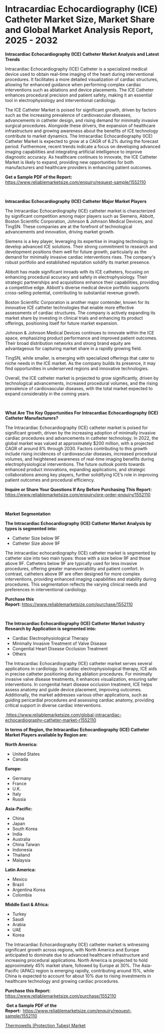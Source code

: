 <p><h1>Intracardiac Echocardiography (ICE) Catheter Market Size, Market Share and Global Market Analysis Report, 2025 - 2032</h1></p><p><strong>Intracardiac Echocardiography (ICE) Catheter Market Analysis and Latest Trends</strong></p>
<p><p>Intracardiac Echocardiography (ICE) Catheter is a specialized medical device used to obtain real-time imaging of the heart during interventional procedures. It facilitates a more detailed visualization of cardiac structures, allowing for enhanced guidance when performing complex cardiac interventions such as ablations and device placements. The ICE Catheter enhances procedural precision and patient safety, making it an essential tool in electrophysiology and interventional cardiology.</p><p>The ICE Catheter Market is poised for significant growth, driven by factors such as the increasing prevalence of cardiovascular diseases, advancements in catheter design, and rising demand for minimally invasive surgical procedures. Alongside these drivers, the expansion of healthcare infrastructure and growing awareness about the benefits of ICE technology contribute to market dynamics. The Intracardiac Echocardiography (ICE) Catheter Market is expected to grow at a CAGR of 6.2% during the forecast period. Furthermore, recent trends indicate a focus on developing advanced imaging capabilities and integrating artificial intelligence to improve diagnostic accuracy. As healthcare continues to innovate, the ICE Catheter Market is likely to expand, providing new opportunities for both manufacturers and healthcare providers in enhancing patient outcomes.</p></p>
<p><strong>Get a Sample PDF of the Report:&nbsp;</strong> <a href="https://www.reliablemarketsize.com/enquiry/request-sample/1552110?utm_campaign=2808&utm_medium=2&utm_source=Github&utm_content=ia&utm_term=23032025&utm_id=intracardiac-echocardiography-ice-catheter">https://www.reliablemarketsize.com/enquiry/request-sample/1552110</a></p>
<p>&nbsp;</p>
<p><strong>Intracardiac Echocardiography (ICE) Catheter Major Market Players</strong></p>
<p><p>The Intracardiac Echocardiography (ICE) catheter market is characterized by significant competition among major players such as Siemens, Abbott, Boston Scientific Corporation, Johnson & Johnson Medical Devices, and TingSN. These companies are at the forefront of technological advancements and innovation, driving market growth.</p><p>Siemens is a key player, leveraging its expertise in imaging technology to develop advanced ICE solutions. Their strong commitment to research and development positions them well for future growth, particularly as the demand for minimally invasive cardiac interventions rises. The company's robust portfolio and established reputation solidify its market presence.</p><p>Abbott has made significant inroads with its ICE catheters, focusing on enhancing procedural accuracy and safety in electrophysiology. Their strategic partnerships and acquisitions enhance their capabilities, providing a competitive edge. Abbott's diverse medical device portfolio supports cross-selling potential, contributing to substantial revenue growth.</p><p>Boston Scientific Corporation is another major contender, known for its innovative ICE catheter technologies that enable more effective assessments of cardiac structures. The company is actively expanding its market share by investing in clinical trials and enhancing its product offerings, positioning itself for future market expansion.</p><p>Johnson & Johnson Medical Devices continues to innovate within the ICE space, emphasizing product performance and improved patient outcomes. Their broad distribution networks and strong brand equity are advantageous for capturing market share in a rapidly growing field.</p><p>TingSN, while smaller, is emerging with specialized offerings that cater to niche needs in the ICE market. As the company builds its presence, it may find opportunities in underserved regions and innovative technologies.</p><p>Overall, the ICE catheter market is projected to grow significantly, driven by technological advancements, increased procedural volumes, and the rising prevalence of cardiovascular diseases, with the total market expected to expand considerably in the coming years.</p></p>
<p>&nbsp;</p>
<p><strong>What Are The Key Opportunities For Intracardiac Echocardiography (ICE) Catheter Manufacturers?</strong></p>
<p><p>The Intracardiac Echocardiography (ICE) catheter market is poised for significant growth, driven by the increasing adoption of minimally invasive cardiac procedures and advancements in catheter technology. In 2022, the global market was valued at approximately $200 million, with a projected CAGR of around 8% through 2030. Factors contributing to this growth include rising incidences of cardiovascular diseases, increased procedural volumes, and heightened awareness of real-time imaging benefits during electrophysiological interventions. The future outlook points towards enhanced product innovations, expanding applications, and strategic collaborations among key players, further solidifying ICE’s role in improving patient outcomes and procedural efficiency.</p></p>
<p><strong>Inquire or Share Your Questions If Any Before Purchasing This Report:</strong> <a href="https://www.reliablemarketsize.com/enquiry/pre-order-enquiry/1552110?utm_campaign=2808&utm_medium=2&utm_source=Github&utm_content=ia&utm_term=23032025&utm_id=intracardiac-echocardiography-ice-catheter">https://www.reliablemarketsize.com/enquiry/pre-order-enquiry/1552110</a></p>
<p>&nbsp;</p>
<p><strong>Market Segmentation</strong></p>
<p><strong>The Intracardiac Echocardiography (ICE) Catheter Market Analysis by types is segmented into:</strong></p>
<p><ul><li>Catheter Size below 9F</li><li>Catheter Size above 9F</li></ul></p>
<p><p>The intracardiac echocardiography (ICE) catheter market is segmented by catheter size into two main types: those with a size below 9F and those above 9F. Catheters below 9F are typically used for less invasive procedures, offering greater maneuverability and patient comfort. In contrast, catheters above 9F are often designed for more complex interventions, providing enhanced imaging capabilities and stability during procedures. This segmentation reflects the varying clinical needs and preferences in interventional cardiology.</p></p>
<p><strong>Purchase this Report:&nbsp;</strong><a href="https://www.reliablemarketsize.com/purchase/1552110?utm_campaign=2808&utm_medium=2&utm_source=Github&utm_content=ia&utm_term=23032025&utm_id=intracardiac-echocardiography-ice-catheter">https://www.reliablemarketsize.com/purchase/1552110</a></p>
<p>&nbsp;</p>
<p><strong>The Intracardiac Echocardiography (ICE) Catheter Market Industry Research by Application is segmented into:</strong></p>
<p><ul><li>Cardiac Electrophysiological Therapy</li><li>Minimally Invasive Treatment of Valve Disease</li><li>Congenital Heart Disease Occlusion Treatment</li><li>Others</li></ul></p>
<p><p>The Intracardiac Echocardiography (ICE) catheter market serves several applications in cardiology. In cardiac electrophysiological therapy, ICE aids in precise catheter positioning during ablation procedures. For minimally invasive valve disease treatments, it enhances visualization, ensuring safer interventions. In congenital heart disease occlusion treatment, ICE helps assess anatomy and guide device placement, improving outcomes. Additionally, the market addresses various other applications, such as guiding pericardial procedures and assessing cardiac anatomy, providing critical support in diverse cardiac interventions.</p></p>
<p><a href="https://www.reliablemarketsize.com/global-intracardiac-echocardiography-catheter-market-r1552110?utm_campaign=2808&utm_medium=2&utm_source=Github&utm_content=ia&utm_term=23032025&utm_id=intracardiac-echocardiography-ice-catheter">&nbsp;https://www.reliablemarketsize.com/global-intracardiac-echocardiography-catheter-market-r1552110</a></p>
<p><strong>In terms of Region, the Intracardiac Echocardiography (ICE) Catheter Market Players available by Region are:</strong></p>
<p>
    <p> <strong> North America: </strong>
        <ul>
            <li>United States</li>
            <li>Canada</li>
        </ul>
        </p> 
    <p> <strong> Europe: </strong>
        <ul>
            <li>Germany</li>
            <li>France</li>
            <li>U.K.</li>
            <li>Italy</li>
            <li>Russia</li>
        </ul>
        </p> 
    <p> <strong> Asia-Pacific: </strong>
        <ul>
            <li>China</li>
            <li>Japan</li>
            <li>South Korea</li>
            <li>India</li>
            <li>Australia</li>
            <li>China Taiwan</li>
            <li>Indonesia</li>
            <li>Thailand</li>
            <li>Malaysia</li>
        </ul>
        </p> 
    <p> <strong> Latin America: </strong>
        <ul>
            <li>Mexico</li>
            <li>Brazil</li>
            <li>Argentina Korea</li>
            <li>Colombia</li>
        </ul>
        </p> 
    <p> <strong> Middle East & Africa: </strong>
        <ul>
            <li>Turkey</li>
            <li>Saudi</li>
            <li>Arabia</li>
            <li>UAE</li>
            <li>Korea</li>
        </ul>
    </p>
    </p>
<p><p>The Intracardiac Echocardiography (ICE) catheter market is witnessing significant growth across regions, with North America and Europe anticipated to dominate due to advanced healthcare infrastructure and increasing procedural applications. North America is projected to hold approximately 45% market share, followed by Europe at 30%. The Asia-Pacific (APAC) region is emerging rapidly, contributing around 15%, while China is expected to account for about 10% due to rising investments in healthcare technology and growing cardiac procedures.</p></p>
<p><strong>Purchase this Report: </strong><a href="https://www.reliablemarketsize.com/purchase/1552110?utm_campaign=2808&utm_medium=2&utm_source=Github&utm_content=ia&utm_term=23032025&utm_id=intracardiac-echocardiography-ice-catheter">https://www.reliablemarketsize.com/purchase/1552110</a></p>
<p>&nbsp;<strong>Get a Sample PDF of the Report:&nbsp;&nbsp;</strong><a href="https://www.reliablemarketsize.com/enquiry/request-sample/1552110?utm_campaign=2808&utm_medium=2&utm_source=Github&utm_content=ia&utm_term=23032025&utm_id=intracardiac-echocardiography-ice-catheter">https://www.reliablemarketsize.com/enquiry/request-sample/1552110</a></p>
<p><strong></strong></p>
<p><p><a href="https://github.com/klaassenmackenzie6/Market-Research-Report-List-1/blob/main/thermowells-protection-tubes-market.md?utm_campaign=2808&utm_medium=2&utm_source=Github&utm_content=ia&utm_term=23032025&utm_id=intracardiac-echocardiography-ice-catheter">Thermowells (Protection Tubes) Market</a></p></p>